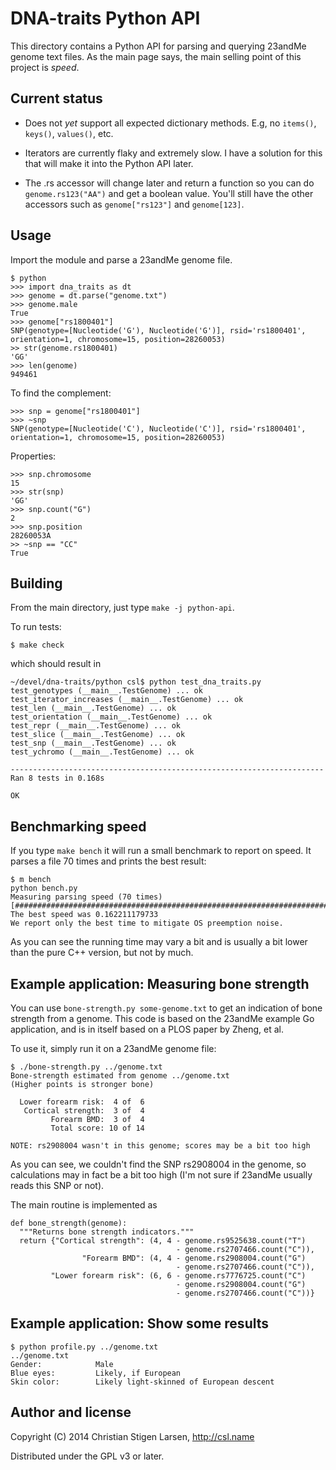 DNA-traits Python API
=====================

This directory contains a Python API for parsing and querying 23andMe genome
text files.  As the main page says, the main selling point of this project
is *speed*.

Current status
--------------

  * Does not _yet_ support all expected dictionary methods. E.g, no
    `items()`, `keys()`, `values()`, etc.

  * Iterators are currently flaky and extremely slow. I have a solution for
    this that will make it into the Python API later.

  * The .rs<number> accessor will change later and return a function so you
    can do `genome.rs123("AA")` and get a boolean value.  You'll still have
    the other accessors such as `genome["rs123"]` and `genome[123]`.

Usage
-----

Import the module and parse a 23andMe genome file.

    $ python
    >>> import dna_traits as dt
    >>> genome = dt.parse("genome.txt")
    >>> genome.male
    True
    >>> genome["rs1800401"]
    SNP(genotype=[Nucleotide('G'), Nucleotide('G')], rsid='rs1800401',
    orientation=1, chromosome=15, position=28260053)
    >> str(genome.rs1800401)
    'GG'
    >>> len(genome)
    949461

To find the complement:

    >>> snp = genome["rs1800401"]
    >>> ~snp
    SNP(genotype=[Nucleotide('C'), Nucleotide('C')], rsid='rs1800401',
    orientation=1, chromosome=15, position=28260053)

Properties:

    >>> snp.chromosome
    15
    >>> str(snp)
    'GG'
    >>> snp.count("G")
    2
    >>> snp.position
    28260053A
    >> ~snp == "CC"
    True

Building
--------

From the main directory, just type `make -j python-api`.

To run tests:

    $ make check

which should result in

    ~/devel/dna-traits/python csl$ python test_dna_traits.py
    test_genotypes (__main__.TestGenome) ... ok
    test_iterator_increases (__main__.TestGenome) ... ok
    test_len (__main__.TestGenome) ... ok
    test_orientation (__main__.TestGenome) ... ok
    test_repr (__main__.TestGenome) ... ok
    test_slice (__main__.TestGenome) ... ok
    test_snp (__main__.TestGenome) ... ok
    test_ychromo (__main__.TestGenome) ... ok

    ----------------------------------------------------------------------
    Ran 8 tests in 0.168s

    OK


Benchmarking speed
------------------

If you type `make bench` it will run a small benchmark to report on speed.
It parses a file 70 times and prints the best result:

    $ m bench
    python bench.py
    Measuring parsing speed (70 times)
    [######################################################################]
    The best speed was 0.162211179733
    We report only the best time to mitigate OS preemption noise.

As you can see the running time may vary a bit and is usually a bit lower
than the pure C++ version, but not by much.


Example application: Measuring bone strength
--------------------------------------------

You can use `bone-strength.py some-genome.txt` to get an indication of bone
strength from a genome.  This code is based on the 23andMe example Go
application, and is in itself based on a PLOS paper by Zheng, et al.

To use it, simply run it on a 23andMe genome file:

    $ ./bone-strength.py ../genome.txt
    Bone-strength estimated from genome ../genome.txt
    (Higher points is stronger bone)

      Lower forearm risk:  4 of  6
       Cortical strength:  3 of  4
             Forearm BMD:  3 of  4
             Total score: 10 of 14

    NOTE: rs2908004 wasn't in this genome; scores may be a bit too high

As you can see, we couldn't find the SNP rs2908004 in the genome, so
calculations may in fact be a bit too high (I'm not sure if 23andMe usually
reads this SNP or not).

The main routine is implemented as

    def bone_strength(genome):
      """Returns bone strength indicators."""
      return {"Cortical strength": (4, 4 - genome.rs9525638.count("T")
                                         - genome.rs2707466.count("C")),
                    "Forearm BMD": (4, 4 - genome.rs2908004.count("G")
                                         - genome.rs2707466.count("C")),
             "Lower forearm risk": (6, 6 - genome.rs7776725.count("C")
                                         - genome.rs2908004.count("G")
                                         - genome.rs2707466.count("C"))}

Example application: Show some results
--------------------------------------

    $ python profile.py ../genome.txt
    ../genome.txt
    Gender:            Male
    Blue eyes:         Likely, if European
    Skin color:        Likely light-skinned of European descent

Author and license
------------------
Copyright (C) 2014 Christian Stigen Larsen,
http://csl.name

Distributed under the GPL v3 or later.

